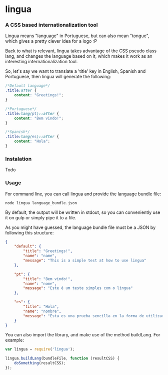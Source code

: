# lingua
### A CSS based internationalization tool

Lingua means "language" in Portuguese, but can also mean "tongue", which gives a pretty clever idea for a logo :P

Back to what is relevant, lingua takes advantage of the CSS pseudo class lang, and changes the language based on it, which makes it work as an interesting internationalization tool.

So, let's say we want to translate a 'title' key in English, Spanish and Portuguese, then lingua will generate the following:

```css
/*Default language*/
.title:after {
    content: "Greetings!";
}

/*Portuguese*/
.title:lang(pt)::after {
    content: "Bem vindo!";
}

/*Spanish*/
.title:lang(es)::after {
    content: "Hola";
}
```

### Instalation

Todo

### Usage

For command line, you can call lingua and provide the language bundle file:

```shell
node lingua language_bundle.json
```

By default, the output will be written in stdout, so you can conveniently use it on gulp or simply pipe it to a file.

As you might have guessed, the language bundle file must be a JSON by following this structure:


```json
{
    "default": {
        "title": "Greetings!",
        "name": "name",
        "message": "This is a simple test at how to use lingua"
    },

    "pt": {
        "title": "Bem vindo!",
        "name": "nome",
        "message": "Este é um teste simples com o lingua"
    },

    "es": {
        "title": "Hola",
        "name": "nombre",
        "message": "Esta es una prueba sencilla en la forma de utilizar lingua"
    }
}
```

You can also import the library, and make use of the method buildLang. For example:

```javascript
var lingua = require('lingua');

lingua.buildLang(bundleFile, function (resultCSS) {
    doSomething(resultCSS);
});

```